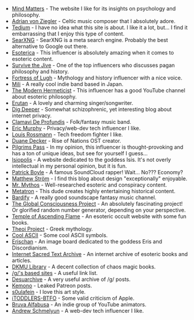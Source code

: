 - [Mind Matters](https://mindmatters.ai) - The website I like for its insights on psychology and philosophy.
- [Adrian von Ziegler](https://adrianvonziegler.bandcamp.com) - Celtic music composer that I absolutely adore.
- [Tedium](https://tedium.co) - I have no idea what this site is about. I like it a lot, but... I find it embarrassing that I enjoy this type of content.
- [SearXNG](https://searx.space) - SearXNG is a meta search engine. Probably the best alternative to Google out there.
- [Esoterica](http://justinsledge.com) - This influencer is absolutely amazing when it comes to esoteric content.
- [Survive the Jive](https://survivethejive.blogspot.com) - One of the top influencers who discusses pagan philosophy and history.
- [Fortress of Lugh](https://www.fortressoflugh.com) - Mythology and history influencer with a nice voice.
- [Mili](https://projectmili.com) - A really cool indie band based in Japan.
- [The Modern Hermeticist](https://themodernhermeticist.com) - This influencer has a good YouTube channel about esoteric philosophy.
- [Erutan](https://www.erutanmusic.com) - A lovely and charming singer/songwriter.
- [Dig Deeper](https://digdeeper.club) - Somewhat schizophrenic, yet interesting blog about internet privacy.
- [Clamavi De Profundis](https://youtube.com/@ClamaviDeProfundis) - Folk/fantasy music band.
- [Eric Murphy](https://ericmurphy.xyz) - Privacy/web-dev tech influencer I like.
- [Louis Rossmann](https://rossmanngroup.com) - Tech freedom fighter I like.
- [Duane Decker](https://www.duanedecker.com) - Rise of Nations OST creator.
- [Pilgrims Pass](https://youtube.com/@PilgrimsPass/videos) - In my opinion, this influencer is thought-provoking and has a ton of unique ideas, but see for yourself I guess...
- [Isiopolis](https://isiopolis.com) - A website dedicated to the goddess Isis. It's not overly intellectual in my personal opinion, but it is fun.
- [Patrick Boyle](https://youtube.com/@PBoyle) - A famous SoundCloud rapper! Wait... No??? Economy?
- [Matthew Ström](https://matthewstrom.com) - I find this blog about design "exceptionally" enjoyable.
- [Mr. Mythos](https://youtube.com/@MrMythos) - Well-researched esoteric and conspiracy content.
- [Metatron](https://youtube.com/@metatronyt) - This dude creates highly entertaining historical content.
- [Bardify](https://youtube.com/@bardify) - A really good soundscape fantasy music channel.
- [The Global Consciousness Project](https://global-mind.org/gcpdot) - An absolutely fascinating project! Or glorified random number generator, depending on your perspective.
- [Temple of Ascending Flame](http://ascendingflame.com) - An esoteric occult website with some fun books.
- [Theoi Project](https://www.theoi.com) - Greek mythology.
- [Cool ASCII](https://smartwebworker.com/144-cool-ascii-symbols-for-fun) - Some cool ASCII symbols.
- [Erischan](https://erischan.org) - An image board dedicated to the goddess Eris and Discordianism.
- [Internet Sacred Text Archive](https://sacred-texts.com) - An internet archive of esoteric books and articles.
- [DKMU Library](https://dkmu.org/texts.html) - A decent collection of chaos magic books.
- [/g/'s based sites](https://based.coom.tech) - A useful link list.
- [Desuarchive](https://desuarchive.org/g/) - A very useful archive of /g/ posts.
- [Kemono](https://kemono.su) - Leaked Patreon posts.
- [s0ulafein](https://www.deviantart.com/s0ulafein) - I love this art style.
- [iTODDLERS-BTFO](https://github.com/iTODDLERS-BTFO/iToddlers-BTFO) - Some valid criticism of Apple.
- [Bruva Alfabusa](https://youtube.com/@alfabusa) - An indie group of YouTube animators.
- [Andrew Schmelyun](https://m.youtube.com/@aschmelyun) - A web-dev tech influencer I like.